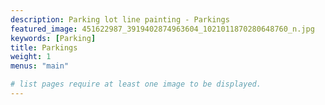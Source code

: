 ```yaml
---
description: Parking lot line painting - Parkings
featured_image: 451622987_3919402874963604_1021011870280648760_n.jpg
keywords: [Parking]
title: Parkings
weight: 1
menus: "main"

# list pages require at least one image to be displayed.
---
```

